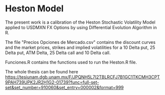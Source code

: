 # Heston Model
The present work is a calibration of the Heston Stochastic Volatility Model applied to USDMXN FX Options by using Differential Evolution Algorithm in R.

The file "Precios Opciones de Mercado.csv" contains the discount curves and the market prices, strikes and implied volatilities for a 10 Delta put, 25 Delta put, ATM Delta, 25 Delta call and 10 Delta call.

Funciones.R contains the functions used to run the Heston.R file.

The whole thesis can be found here https://tesiunam.dgb.unam.mx/F/JPQNH5L7I2TBLRCFJ7B1GC1TKCMH3CPT9PAH739UPK2JR2H1G2-01739?func=full-set-set&set_number=910060&set_entry=000002&format=999
